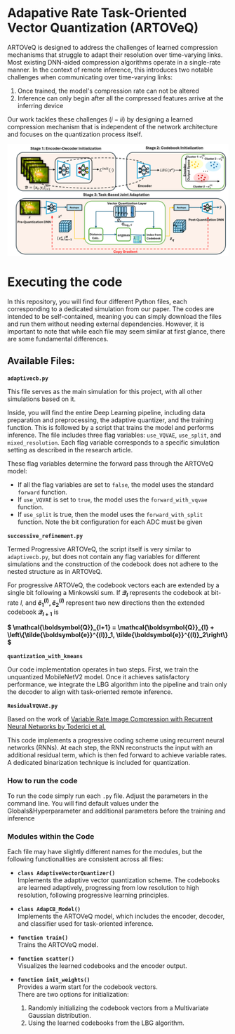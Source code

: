 # Adapative Rate Task-Oriented Vector Quantization (ARTOVeQ)


ARTOVeQ is designed to address the challenges of learned compression mechanisms that struggle to adapt their resolution over time-varying links. Most existing DNN-aided compression algorithms operate in a single-rate manner. In the context of remote inference, this introduces two notable challenges when communicating over time-varying links:
1. Once trained, the model's compression rate can not be altered
2. Inference can only begin after all the compressed features arrive at the inferring device

Our work tackles these challenges $`(i-ii)`$ by designing a learned compression mechanism that is independent of the network architecture and focuses on the quantization process itself.


![](ARTOVeQ_ArchitectureV@.png)

# Executing the code

In this repository, you will find four different Python files, each corresponding to a dedicated simulation from our paper. The codes are intended to be self-contained, meaning you can simply download the files and run them without needing external dependencies. However, it is important to note that while each file may seem similar at first glance, there are some fundamental differences.

## Available Files:
**`adaptivecb.py`**

This file serves as the main simulation for this project, with all other simulations based on it.

Inside, you will find the entire Deep Learning pipeline, including data preparation and preprocessing, the adaptive quantizer, and the training function. This is followed by a script that trains the model and performs inference. The file includes three flag variables: `use_VQVAE`, `use_split`, and `mixed_resolution`. Each flag variable corresponds to a specific simulation setting as described in the research article.

These flag variables determine the forward pass through the ARTOVeQ model:
  - If all the flag variables are set to `false`, the model uses the standard `forward` function.
  - If `use_VQVAE` is set to `true`, the model uses the `forward_with_vqvae` function.
  - If `use_split` is true, then the model uses the `forward_with_split` function. Note the bit configuration for each ADC must be given


**`successive_refinement.py`**

Termed Progressive ARTOVeQ, the script itself is very similar to `adaptivecb.py`, but does not contain any flag variables for different simulations and the construction of the codebook does not adhere to the nested structure as in ARTOVeQ.

For progressive ARTOVeQ, the codebook vectors each are extended by a single bit following a Minkowski sum. If **$`\mathcal{Q}_l `$**  represents the codebook at bit-rate $`l`$, and  **$`\tilde{e}^{(l)}_1, \tilde{e}^{(l)}_2`$** represent two new directions then the extended codebook  **$`\mathcal{Q}_{l+1}`$** is


  **$` \mathcal{\boldsymbol{Q}}_{l+1} = \mathcal{\boldsymbol{Q}}_{l} + \left\{\tilde{\boldsymbol{e}}^{(l)}_1, \tilde{\boldsymbol{e}}^{(l)}_2\right\} `$**


**`quantization_with_kmeans`**

Our code implementation operates in two steps. First, we train the unquantized MobileNetV2 model. Once it achieves satisfactory performance, we integrate the LBG algorithm into the pipeline and train only the decoder to align with task-oriented remote inference.

**`ResidualVQVAE.py`**

Based on the work of [Variable Rate Image Compression with Recurrent Neural Networks by Toderici et al.](https://https://arxiv.org/abs/1511.06085)

This code implements a progressive coding scheme using recurrent neural networks (RNNs). At each step, the RNN reconstructs the input with an additional residual term, which is then fed forward to achieve variable rates. A dedicated binarization technique is included for quantization.

  ### How to run the code

  To run the code simply run each `.py` file. Adjust the parameters in the command line. You will find default values under the Globals&Hyperparameter and additional parameters before the training and inference

  ### Modules within the Code  

Each file may have slightly different names for the modules, but the following functionalities are consistent across all files:  

- **`class AdaptiveVectorQuantizer()`**  
  Implements the adaptive vector quantization scheme. The codebooks are learned adaptively, progressing from low resolution to high resolution, following progressive learning principles.  

- **`class AdapCB_Model()`**  
  Implements the ARTOVeQ model, which includes the encoder, decoder, and classifier used for task-oriented inference.  

- **`function train()`**  
  Trains the ARTOVeQ model.  

- **`function scatter()`**  
  Visualizes the learned codebooks and the encoder output.  

- **`function init_weights()`**  
  Provides a warm start for the codebook vectors.  
  There are two options for initialization:  
  1. Randomly initializing the codebook vectors from a Multivariate Gaussian distribution.  
  2. Using the learned codebooks from the LBG algorithm.
